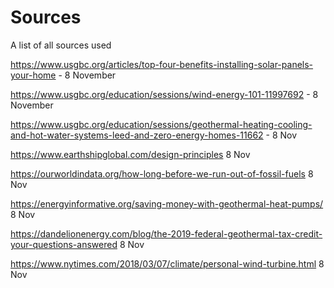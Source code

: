 # Sources
A list of all sources used

https://www.usgbc.org/articles/top-four-benefits-installing-solar-panels-your-home - 8 November

https://www.usgbc.org/education/sessions/wind-energy-101-11997692 - 8 November

https://www.usgbc.org/education/sessions/geothermal-heating-cooling-and-hot-water-systems-leed-and-zero-energy-homes-11662 - 8 Nov

https://www.earthshipglobal.com/design-principles 8 Nov

https://ourworldindata.org/how-long-before-we-run-out-of-fossil-fuels 8 Nov

https://energyinformative.org/saving-money-with-geothermal-heat-pumps/ 8 Nov

https://dandelionenergy.com/blog/the-2019-federal-geothermal-tax-credit-your-questions-answered 8 Nov

https://www.nytimes.com/2018/03/07/climate/personal-wind-turbine.html 8 Nov
